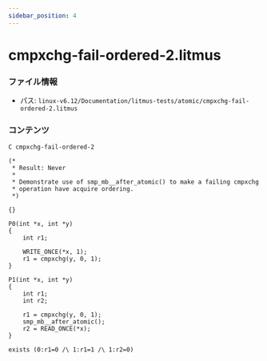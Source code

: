 ```yaml
---
sidebar_position: 4
---
```

# cmpxchg-fail-ordered-2.litmus

### ファイル情報

- パス: `linux-v6.12/Documentation/litmus-tests/atomic/cmpxchg-fail-ordered-2.litmus`

### コンテンツ

```litmus
C cmpxchg-fail-ordered-2

(*
 * Result: Never
 *
 * Demonstrate use of smp_mb__after_atomic() to make a failing cmpxchg
 * operation have acquire ordering.
 *)

{}

P0(int *x, int *y)
{
	int r1;

	WRITE_ONCE(*x, 1);
	r1 = cmpxchg(y, 0, 1);
}

P1(int *x, int *y)
{
	int r1;
	int r2;

	r1 = cmpxchg(y, 0, 1);
	smp_mb__after_atomic();
	r2 = READ_ONCE(*x);
}

exists (0:r1=0 /\ 1:r1=1 /\ 1:r2=0)

```
